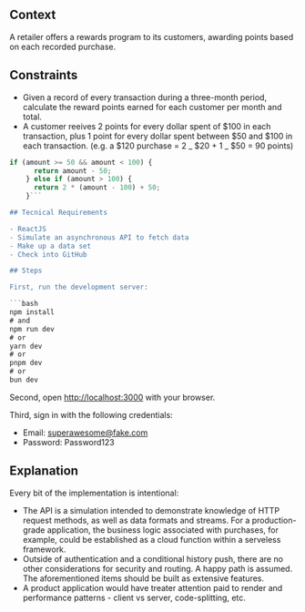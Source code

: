 ## Context

A retailer offers a rewards program to its customers, awarding points based on each recorded purchase.

## Constraints

- Given a record of every transaction during a three-month period, calculate the reward points earned for each customer per month and total.
- A customer reeives 2 points for every dollar spent of $100 in each transaction, plus 1 point for every dollar spent between $50 and $100 in each transaction. (e.g. a $120 purchase = 2 _ $20 + 1 _ $50 = 90 points)

```javascript
if (amount >= 50 && amount < 100) {
      return amount - 50;
    } else if (amount > 100) {
      return 2 * (amount - 100) + 50;
    }```

## Tecnical Requirements

- ReactJS
- Simulate an asynchronous API to fetch data
- Make up a data set
- Check into GitHub

## Steps

First, run the development server:

```bash
npm install
# and
npm run dev
# or
yarn dev
# or
pnpm dev
# or
bun dev
`````

Second, open [http://localhost:3000](http://localhost:3000) with your browser.

Third, sign in with the following credentials:

- Email: superawesome@fake.com
- Password: Password123

## Explanation

Every bit of the implementation is intentional:

- The API is a simulation intended to demonstrate knowledge of HTTP request methods, as well as data formats and streams. For a production-grade application, the business logic associated with purchases, for example, could be established as a cloud function within a serveless framework.
- Outside of authentication and a conditional history push, there are no other considerations for security and routing. A happy path is assumed. The aforementioned items should be built as extensive features.
- A product application would have treater attention paid to render and performance patterns - client vs server, code-splitting, etc.
